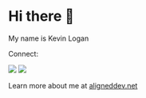 # Hi there 👋

My name is Kevin Logan

Connect:

<a href="https://www.linkedin.com/in/kevin-logan-30148013//" target="_blank"><img src="https://img.shields.io/badge/linkedin-%230077B5.svg?style=for-the-badge&logo=linkedin&logoColor=white" /></a>
<a href="https://twitter.com/aligneddev" target="_blank"><img src="https://img.shields.io/badge/Twitter-1DA1F2?style=for-the-badge&logo=twitter&logoColor=white" /></a>

Learn more about me at [aligneddev.net](https://www.alignedev.net)
